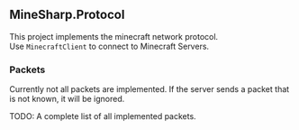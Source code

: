 ## MineSharp.Protocol
This project implements the minecraft network protocol. \
Use `MinecraftClient` to connect to Minecraft Servers.

### Packets
Currently not all packets are implemented. If the server sends a packet that is not known, it will be ignored.

TODO: A complete list of all implemented packets.